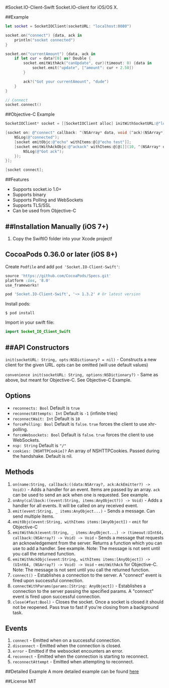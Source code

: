 #Socket.IO-Client-Swift
Socket.IO-client for iOS/OS X.

##Example
```swift
let socket = SocketIOClient(socketURL: "localhost:8080")

socket.on("connect") {data, ack in
    println("socket connected")
}

socket.on("currentAmount") {data, ack in
    if let cur = data?[0] as? Double {
        socket.emitWithAck("canUpdate", cur)(timeout: 0) {data in
            socket.emit("update", ["amount": cur + 2.50])
        }

        ack?("Got your currentAmount", "dude")
    }
}

// Connect
socket.connect()
```

##Objective-C Example
```objective-c
SocketIOClient* socket = [[SocketIOClient alloc] initWithSocketURL:@"localhost:8080" options:nil];

[socket on: @"connect" callback: ^(NSArray* data, void (^ack)(NSArray*)) {
    NSLog(@"connected");
    [socket emitObjc:@"echo" withItems:@[@"echo test"]];
    [socket emitWithAckObjc:@"ackack" withItems:@[@1]](10, ^(NSArray* data) {
        NSLog(@"Got ack");
    });
}];

[socket connect];

```

##Features
- Supports socket.io 1.0+
- Supports binary
- Supports Polling and WebSockets
- Supports TLS/SSL
- Can be used from Objective-C

##Installation
Manually (iOS 7+)
-----------------
1. Copy the SwiftIO folder into your Xcode project!

CocoaPods 0.36.0 or later (iOS 8+)
------------------
Create `Podfile` and add `pod 'Socket.IO-Client-Swift'`:

```ruby
source 'https://github.com/CocoaPods/Specs.git'
platform :ios, '8.0'
use_frameworks!

pod 'Socket.IO-Client-Swift', '~> 1.3.2' # Or latest version
```

Install pods:

```
$ pod install
```

Import in your swift file:

```swift
import Socket_IO_Client_Swift
```

##API
Constructors
-----------
`init(socketURL: String, opts:NSDictionary? = nil)` - Constructs a new client for the given URL. opts can be omitted (will use default values)

`convenience init(socketURL: String, options:NSDictionary?)` - Same as above, but meant for Objective-C. See Objective-C Example.

Options
-------
- `reconnects: Bool` Default is `true`
- `reconnectAttempts: Int` Default is `-1` (infinite tries)
- `reconnectWait: Int` Default is `10`
- `forcePolling: Bool` Default is `false`. `true` forces the client to use xhr-polling.
- `forceWebsockets: Bool` Default is `false`. `true` forces the client to use WebSockets.
- `nsp: String` Default is `"/"`
- `cookies: [NSHTTPCookie]?` An array of NSHTTPCookies. Passed during the handshake. Default is nil.

Methods
-------
1. `on(name:String, callback:((data:NSArray?, ack:AckEmitter?) -> Void))` - Adds a handler for an event. Items are passed by an array. `ack` can be used to send an ack when one is requested. See example.
2. `onAny(callback:((event:String, items:AnyObject?)) -> Void)` - Adds a handler for all events. It will be called on any received event.
3. `emit(event:String, _ items:AnyObject...)` - Sends a message. Can send multiple items.
4. `emitObjc(event:String, withItems items:[AnyObject])` - `emit` for Objective-C
5. `emitWithAck(event:String, _ items:AnyObject...) -> (timeout:UInt64, callback:(NSArray?) -> Void) -> Void` - Sends a message that requests an acknowledgement from the server. Returns a function which you can use to add a handler. See example. Note: The message is not sent until you call the returned function.
6. `emitWithAckObjc(event:String, withItems items:[AnyObject]) -> (UInt64, (NSArray?) -> Void) -> Void` - `emitWithAck` for Objective-C. Note: The message is not sent until you call the returned function.
7. `connect()` - Establishes a connection to the server. A "connect" event is fired upon successful connection.
8. `connectWithParams(params:[String: AnyObject])` - Establishes a connection to the server passing the specified params. A "connect" event is fired upon successful connection.
9. `close(#fast:Bool)` - Closes the socket. Once a socket is closed it should not be reopened. Pass true to fast if you're closing from a background task.

Events
------
1. `connect` - Emitted when on a successful connection.
2. `disconnect` - Emitted when the connection is closed.
3. `error` - Emitted if the websocket encounters an error.
4. `reconnect` - Emitted when the connection is starting to reconnect.
5. `reconnectAttempt` - Emitted when attempting to reconnect.

##Detailed Example
A more detailed example can be found [here](https://github.com/nuclearace/socket.io-client-swift-example)

##License
MIT
